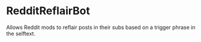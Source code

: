 RedditReflairBot
================

Allows Reddit mods to reflair posts in their subs based on a trigger phrase in the selftext.
